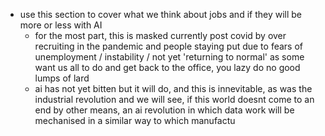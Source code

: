 - use this section to cover what we think about jobs and if they will be more or less with AI
	- for the most part, this is masked currently post covid by over recruiting in the pandemic and people staying put due to fears of unemployment / instability / not yet 'returning to normal' as some want us all to do and get back to the office, you lazy do no good lumps of lard
	- ai has not yet bitten but it will do, and this is innevitable, as was the industrial revolution and we will see, if this world doesnt come to an end by other means, an ai revolution in which data work will be mechanised in a similar way to which manufactu